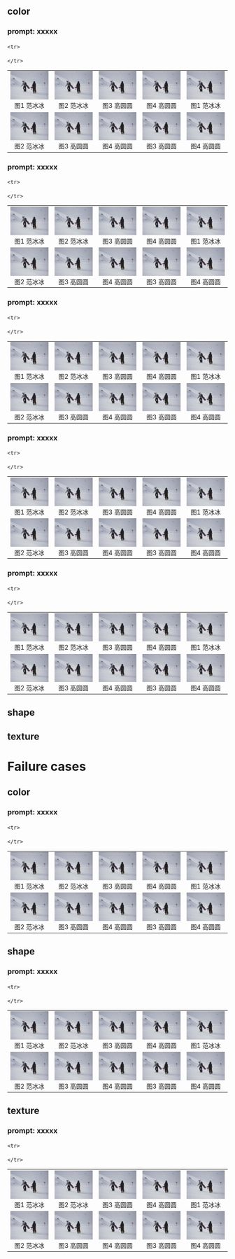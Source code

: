 
## color
### prompt: xxxxx
<table>
    <tr>
        <td ><center><img src="./images/微信图片_20230823145244.png" >图1  范冰冰 </center></td>
        <td ><center><img src="./images/微信图片_20230823145244.png"  >图2 范冰冰</center></td>
        <td><center><img src="./images/微信图片_20230823145244.png" >图3 高圆圆</center></td>
        <td ><center><img src="./images/微信图片_20230823145244.png"  >图4 高圆圆</center> </td>
        <td ><center><img src="./images/微信图片_20230823145244.png" >图1  范冰冰 </center></td>
    </tr>
        <td ><center><img src="./images/微信图片_20230823145244.png"  >图2 范冰冰</center></td>
        <td><center><img src="./images/微信图片_20230823145244.png" >图3 高圆圆</center></td>
        <td ><center><img src="./images/微信图片_20230823145244.png"  >图4 高圆圆</center> </td>
        <td><center><img src="./images/微信图片_20230823145244.png" >图3 高圆圆</center></td>
        <td ><center><img src="./images/微信图片_20230823145244.png"  >图4 高圆圆</center> </td>

    <tr>

    </tr>
</table>

### prompt: xxxxx
<table>
    <tr>
        <td ><center><img src="./images/微信图片_20230823145244.png" >图1  范冰冰 </center></td>
        <td ><center><img src="./images/微信图片_20230823145244.png"  >图2 范冰冰</center></td>
        <td><center><img src="./images/微信图片_20230823145244.png" >图3 高圆圆</center></td>
        <td ><center><img src="./images/微信图片_20230823145244.png"  >图4 高圆圆</center> </td>
        <td ><center><img src="./images/微信图片_20230823145244.png" >图1  范冰冰 </center></td>
    </tr>
        <td ><center><img src="./images/微信图片_20230823145244.png"  >图2 范冰冰</center></td>
        <td><center><img src="./images/微信图片_20230823145244.png" >图3 高圆圆</center></td>
        <td ><center><img src="./images/微信图片_20230823145244.png"  >图4 高圆圆</center> </td>
        <td><center><img src="./images/微信图片_20230823145244.png" >图3 高圆圆</center></td>
        <td ><center><img src="./images/微信图片_20230823145244.png"  >图4 高圆圆</center> </td>

    <tr>

    </tr>
</table>

### prompt: xxxxx
<table>
    <tr>
        <td ><center><img src="./images/微信图片_20230823145244.png" >图1  范冰冰 </center></td>
        <td ><center><img src="./images/微信图片_20230823145244.png"  >图2 范冰冰</center></td>
        <td><center><img src="./images/微信图片_20230823145244.png" >图3 高圆圆</center></td>
        <td ><center><img src="./images/微信图片_20230823145244.png"  >图4 高圆圆</center> </td>
        <td ><center><img src="./images/微信图片_20230823145244.png" >图1  范冰冰 </center></td>
    </tr>
        <td ><center><img src="./images/微信图片_20230823145244.png"  >图2 范冰冰</center></td>
        <td><center><img src="./images/微信图片_20230823145244.png" >图3 高圆圆</center></td>
        <td ><center><img src="./images/微信图片_20230823145244.png"  >图4 高圆圆</center> </td>
        <td><center><img src="./images/微信图片_20230823145244.png" >图3 高圆圆</center></td>
        <td ><center><img src="./images/微信图片_20230823145244.png"  >图4 高圆圆</center> </td>

    <tr>

    </tr>
</table>

### prompt: xxxxx
<table>
    <tr>
        <td ><center><img src="./images/微信图片_20230823145244.png" >图1  范冰冰 </center></td>
        <td ><center><img src="./images/微信图片_20230823145244.png"  >图2 范冰冰</center></td>
        <td><center><img src="./images/微信图片_20230823145244.png" >图3 高圆圆</center></td>
        <td ><center><img src="./images/微信图片_20230823145244.png"  >图4 高圆圆</center> </td>
        <td ><center><img src="./images/微信图片_20230823145244.png" >图1  范冰冰 </center></td>
    </tr>
        <td ><center><img src="./images/微信图片_20230823145244.png"  >图2 范冰冰</center></td>
        <td><center><img src="./images/微信图片_20230823145244.png" >图3 高圆圆</center></td>
        <td ><center><img src="./images/微信图片_20230823145244.png"  >图4 高圆圆</center> </td>
        <td><center><img src="./images/微信图片_20230823145244.png" >图3 高圆圆</center></td>
        <td ><center><img src="./images/微信图片_20230823145244.png"  >图4 高圆圆</center> </td>

    <tr>

    </tr>
</table>

### prompt: xxxxx
<table>
    <tr>
        <td ><center><img src="./images/微信图片_20230823145244.png" >图1  范冰冰 </center></td>
        <td ><center><img src="./images/微信图片_20230823145244.png"  >图2 范冰冰</center></td>
        <td><center><img src="./images/微信图片_20230823145244.png" >图3 高圆圆</center></td>
        <td ><center><img src="./images/微信图片_20230823145244.png"  >图4 高圆圆</center> </td>
        <td ><center><img src="./images/微信图片_20230823145244.png" >图1  范冰冰 </center></td>
    </tr>
        <td ><center><img src="./images/微信图片_20230823145244.png"  >图2 范冰冰</center></td>
        <td><center><img src="./images/微信图片_20230823145244.png" >图3 高圆圆</center></td>
        <td ><center><img src="./images/微信图片_20230823145244.png"  >图4 高圆圆</center> </td>
        <td><center><img src="./images/微信图片_20230823145244.png" >图3 高圆圆</center></td>
        <td ><center><img src="./images/微信图片_20230823145244.png"  >图4 高圆圆</center> </td>

    <tr>

    </tr>
</table>


## shape


## texture

# Failure cases

## color
### prompt: xxxxx
<table>
    <tr>
        <td ><center><img src="./images/微信图片_20230823145244.png" >图1  范冰冰 </center></td>
        <td ><center><img src="./images/微信图片_20230823145244.png"  >图2 范冰冰</center></td>
        <td><center><img src="./images/微信图片_20230823145244.png" >图3 高圆圆</center></td>
        <td ><center><img src="./images/微信图片_20230823145244.png"  >图4 高圆圆</center> </td>
        <td ><center><img src="./images/微信图片_20230823145244.png" >图1  范冰冰 </center></td>
    </tr>
        <td ><center><img src="./images/微信图片_20230823145244.png"  >图2 范冰冰</center></td>
        <td><center><img src="./images/微信图片_20230823145244.png" >图3 高圆圆</center></td>
        <td ><center><img src="./images/微信图片_20230823145244.png"  >图4 高圆圆</center> </td>
        <td><center><img src="./images/微信图片_20230823145244.png" >图3 高圆圆</center></td>
        <td ><center><img src="./images/微信图片_20230823145244.png"  >图4 高圆圆</center> </td>

    <tr>

    </tr>
</table>

## shape
### prompt: xxxxx
<table>
    <tr>
        <td ><center><img src="./images/微信图片_20230823145244.png" >图1  范冰冰 </center></td>
        <td ><center><img src="./images/微信图片_20230823145244.png"  >图2 范冰冰</center></td>
        <td><center><img src="./images/微信图片_20230823145244.png" >图3 高圆圆</center></td>
        <td ><center><img src="./images/微信图片_20230823145244.png"  >图4 高圆圆</center> </td>
        <td ><center><img src="./images/微信图片_20230823145244.png" >图1  范冰冰 </center></td>
    </tr>
        <td ><center><img src="./images/微信图片_20230823145244.png"  >图2 范冰冰</center></td>
        <td><center><img src="./images/微信图片_20230823145244.png" >图3 高圆圆</center></td>
        <td ><center><img src="./images/微信图片_20230823145244.png"  >图4 高圆圆</center> </td>
        <td><center><img src="./images/微信图片_20230823145244.png" >图3 高圆圆</center></td>
        <td ><center><img src="./images/微信图片_20230823145244.png"  >图4 高圆圆</center> </td>

    <tr>

    </tr>
</table>


## texture
### prompt: xxxxx
<table>
    <tr>
        <td ><center><img src="./images/微信图片_20230823145244.png" >图1  范冰冰 </center></td>
        <td ><center><img src="./images/微信图片_20230823145244.png"  >图2 范冰冰</center></td>
        <td><center><img src="./images/微信图片_20230823145244.png" >图3 高圆圆</center></td>
        <td ><center><img src="./images/微信图片_20230823145244.png"  >图4 高圆圆</center> </td>
        <td ><center><img src="./images/微信图片_20230823145244.png" >图1  范冰冰 </center></td>
    </tr>
        <td ><center><img src="./images/微信图片_20230823145244.png"  >图2 范冰冰</center></td>
        <td><center><img src="./images/微信图片_20230823145244.png" >图3 高圆圆</center></td>
        <td ><center><img src="./images/微信图片_20230823145244.png"  >图4 高圆圆</center> </td>
        <td><center><img src="./images/微信图片_20230823145244.png" >图3 高圆圆</center></td>
        <td ><center><img src="./images/微信图片_20230823145244.png"  >图4 高圆圆</center> </td>

    <tr>

    </tr>
</table>


